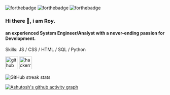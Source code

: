 ![forthebadge](https://forthebadge.com/images/badges/built-with-love.svg) ![forthebadge](https://forthebadge.com/images/badges/powered-by-coffee.svg) ![forthebadge](https://forthebadge.com/images/badges/made-with-javascript.svg)


### Hi there 👋, i am **Roy.**
#### an experienced System Engineer/Analyst with a **never-ending** passion for Development.

Skills: JS / CSS / HTML / SQL / Python



[<img src='https://cdn.jsdelivr.net/npm/simple-icons@3.0.1/icons/github.svg' alt='github' height='40'>](https://github.com/roy1337)  [<img src='https://cdn.jsdelivr.net/npm/simple-icons@3.0.1/icons/hackerrank.svg' alt='hackerrank' height='40'>](royd1337)  


![GitHub streak stats](https://github-readme-streak-stats.herokuapp.com/?user=roy1337)  


[![Ashutosh's github activity graph](https://activity-graph.herokuapp.com/graph?username=roy1337&theme=dracula)](https://github.com/ashutosh00710/github-readme-activity-graph)



 

